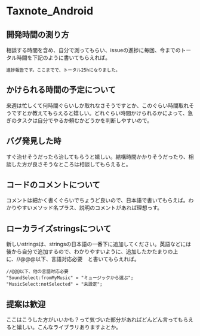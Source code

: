 # Taxnote_Android


## 開発時間の測り方
相談する時間を含め、自分で測ってもらい、issueの進捗に毎回、今までのトータル時間を下記のように書いてもらえれば。

```
進捗報告です。ここまでで、トータル25hになりました。
```

## かけられる時間の予定について
来週は忙しくて何時間ぐらいしか取れなさそうですとか、このぐらい時間取れそうですとか教えてもらえると嬉しい。どれぐらい時間かけられるかによって、急ぎのタスクは自分でやるか頼むかどうかを判断しやすいので。

## バグ発見した時
すぐ治せそうだったら治してもらうと嬉しい。結構時間かかりそうだったり、相談した方が良さそうなところは相談してもらえると。

## コードのコメントについて
コメントは細かく書くぐらいでちょうど良いので、日本語で書いてもらえば。わかりやすいメソッド名プラス、説明のコメントがあれば理想っす。

## ローカライズstringsについて
新しいstringsは、stringsの日本語の一番下に追加してください。英語などには後から自分で追加するので、わかりやすいように、追加したかたまりの上に、//@@@以下、言語対応必要　と書いてもらえれば。

```
//@@@以下、他の言語対応必要
"SoundSelect:fromMyMusic" = "ミュージックから選ぶ";
"MusicSelect:notSelected" = "未設定";
```

## 提案は歓迎
ここはこうした方がいいかも？って気づいた部分があればどんどん言ってもらえると嬉しい。こんなライブラリありますよとか。



‌

